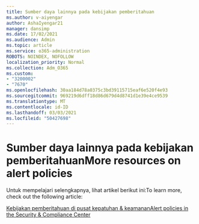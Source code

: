 ```yaml
---
title: Sumber daya lainnya pada kebijakan pemberitahuan
ms.author: v-aiyengar
author: AshaIyengar21
manager: dansimp
ms.date: 17/02/2021
ms.audience: Admin
ms.topic: article
ms.service: o365-administration
ROBOTS: NOINDEX, NOFOLLOW
localization_priority: Normal
ms.collection: Adm_O365
ms.custom:
- "3200002"
- "7670"
ms.openlocfilehash: 30aa184d78a0375c3bd39115715eaf6e520f4e93
ms.sourcegitcommit: 969219d6dff18d86d679d4d8741d1e39e4ce9539
ms.translationtype: MT
ms.contentlocale: id-ID
ms.lasthandoff: 03/03/2021
ms.locfileid: "50427698"
---
```

# <a name="more-resources-on-alert-policies"></a><span data-ttu-id="6eb28-102">Sumber daya lainnya pada kebijakan pemberitahuan</span><span class="sxs-lookup"><span data-stu-id="6eb28-102">More resources on alert policies</span></span>

<span data-ttu-id="6eb28-103">Untuk mempelajari selengkapnya, lihat artikel berikut ini:</span><span class="sxs-lookup"><span data-stu-id="6eb28-103">To learn more, check out the following article:</span></span>

[<span data-ttu-id="6eb28-104">Kebijakan pemberitahuan di pusat kepatuhan & keamanan</span><span class="sxs-lookup"><span data-stu-id="6eb28-104">Alert policies in the Security & Compliance Center</span></span>](https://go.microsoft.com/fwlink/?linkid=2103211)